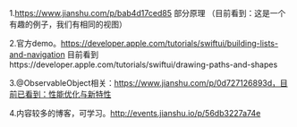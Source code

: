 1.https://www.jianshu.com/p/bab4d17ced85   部分原理
（目前看到：这是一个有趣的例子，我们有相同的视图）


2.官方demo。https://developer.apple.com/tutorials/swiftui/building-lists-and-navigation 目前看到https://developer.apple.com/tutorials/swiftui/drawing-paths-and-shapes


3.@ObservableObject相关：https://www.jianshu.com/p/0d727126893d，目前已看到：性能优化与新特性

4.内容较多的博客，可学习。http://events.jianshu.io/p/56db3227a74e


